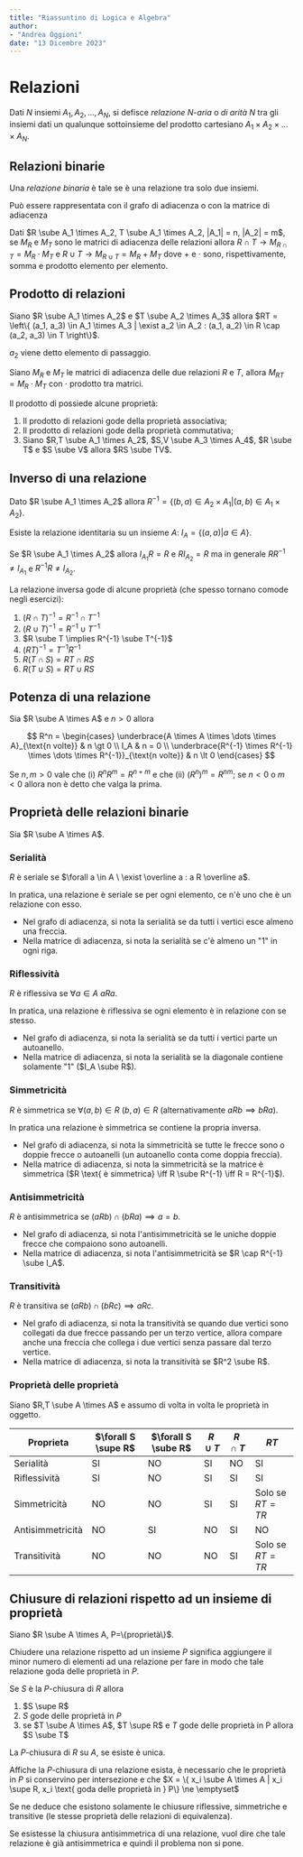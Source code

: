 ```yaml
---
title: "Riassuntino di Logica e Algebra"
author:
- "Andrea Oggioni"
date: "13 Dicembre 2023"
---
```


# Relazioni

Dati $N$ insiemi $A_1, A_2, \dots, A_N$, si defisce _relazione N-aria_ o _di arità N_ tra gli insiemi dati un qualunque sottoinsieme del prodotto cartesiano $A_1 \times A_2 \times \dots \times A_N$.

## Relazioni binarie

Una _relazione binaria_ è tale se è una relazione tra solo due insiemi.

Può essere rappresentata con il grafo di adiacenza o con la matrice di adiacenza

Dati $R \sube A_1 \times A_2, T \sube A_1 \times A_2, |A_1| = n, |A_2| = m$, se $M_R$ e $M_T$ sono le matrici di adiacenza delle relazioni allora $R \cap T \to M_{R \cap T} = M_R \cdot M_T$ e $R \cup T \to M_{R \cup T} = M_R + M_T$ dove $+$ e $\cdot$ sono, rispettivamente, somma e prodotto elemento per elemento.

## Prodotto di relazioni

Siano $R \sube A_1 \times A_2$ e $T \sube A_2 \times A_3$ allora $RT = \left\{ (a_1, a_3) \in A_1 \times A_3 | \exist a_2 \in A_2 : (a_1, a_2) \in R \cap (a_2, a_3) \in T \right\}$.

$a_2$ viene detto elemento di passaggio.

Siano $M_R$ e $M_T$ le matrici di adiacenza delle due relazioni $R$ e $T$, allora $M_{RT} = M_R \cdot M_T$ con $\cdot$ prodotto tra matrici.

Il prodotto di possiede alcune proprietà:

1. Il prodotto di relazioni gode della proprietà associativa;
2. Il prodotto di relazioni gode della proprietà commutativa;
3. Siano $R,T \sube A_1 \times A_2$, $S,V \sube A_3 \times A_4$, $R \sube T$ e $S \sube V$ allora $RS \sube TV$.

## Inverso di una relazione

Dato $R \sube A_1 \times A_2$ allora $R^{-1} = \{(b, a) \in A_2 \times A_1 | (a, b) \in A_1 \times A_2\}$.

Esiste la relazione identitaria su un insieme $A$: $I_A = \{(a, a) | a \in A\}$.

Se $R \sube A_1 \times A_2$ allora $I_{A_1} R = R$ e $RI_{A_2} = R$ ma in generale $RR^{-1} \ne I_{A_1}$ e $R^{-1}R \ne I_{A_2}$.

La relazione inversa gode di alcune proprietà (che spesso tornano comode negli esercizi):

1. $(R \cap T)^{-1} = R^{-1} \cap T^{-1}$
2. $(R \cup T)^{-1} = R^{-1} \cup T^{-1}$
3. $R \sube T \implies R^{-1} \sube T^{-1}$
4. $(RT)^{-1} = T^{-1} R^{-1}$
5. $R(T \cap S) = RT \cap RS$
6. $R(T \cup S) = RT \cup RS$

## Potenza di una relazione

Sia $R \sube A \times A$ e $n \gt 0$ allora

$$
R^n = \begin{cases}
    \underbrace{A \times A \times \dots \times A}_{\text{n volte}} & n \gt 0 \\
    I_A & n = 0 \\
    \underbrace{R^{-1} \times R^{-1} \times \dots \times R^{-1}}_{\text{n volte}} & n \lt 0
\end{cases}
$$

Se $n,m \gt 0$ vale che (i) $R^n R^m = R^{n+m}$ e che (ii) $(R^n)^m = R^{nm}$;
se $n \lt 0$ o $m \lt 0$ allora non è detto che valga la prima.

## Proprietà delle relazioni binarie

Sia $R \sube A \times A$.

### Serialità

$R$ è seriale se $\forall a \in A \ \exist \overline a : a R \overline a$.

In pratica, una relazione è seriale se per ogni elemento, ce n'è uno che è un relazione con esso.

- Nel grafo di adiacenza, si nota la serialità se da tutti i vertici esce almeno una freccia.
- Nella matrice di adiacenza, si nota la serialità se c'è almeno un "1" in ogni riga.

### Riflessività

$R$ è riflessiva se $\forall a \in A \ a R a$.

In pratica, una relazione è riflessiva se ogni elemento è in relazione con se stesso.

- Nel grafo di adiacenza, si nota la serialità se da tutti i vertici parte un autoanello.
- Nella matrice di adiacenza, si nota la serialità se la diagonale contiene solamente "1" ($I_A \sube R$).

### Simmetricità

$R$ è simmetrica se $\forall (a, b) \in R \ (b, a) \in R$ (alternativamente $a R b \implies b R a$).

In pratica una relazione è simmetrica se contiene la propria inversa.

- Nel grafo di adiacenza, si nota la simmetricità se tutte le frecce sono o doppie frecce o autoanelli (un autoanello conta come doppia freccia).
- Nella matrice di adiacenza, si nota la simmetricità se la matrice è simmetrica ($R \text{ è simmetrica} \iff R \sube R^{-1} \iff R = R^{-1}$).
  
### Antisimmetricità

$R$ è antisimmetrica se $(a R b) \cap (b R a) \implies a = b$.

- Nel grafo di adiacenza, si nota l'antisimmetricità se le uniche doppie frecce che compaiono sono autoanelli.
- Nella matrice di adiacenza, si nota l'antisimmetricità se $R \cap R^{-1} \sube I_A$.
  
### Transitività

$R$ è transitiva se $(a R b) \cap (b R c) \implies a R c$.

- Nel grafo di adiacenza, si nota la transitività se quando due vertici sono collegati da due frecce passando per un terzo vertice, allora compare anche una freccia che collega i due vertici senza passare dal terzo vertice.
- Nella matrice di adiacenza, si nota la transitività se $R^2 \sube R$.

### Proprietà delle proprietà

Siano $R,T \sube A \times A$ e assumo di volta in volta le proprietà in oggetto.

| Proprieta        | $\forall S \supe R$ | $\forall S \sube R$ | $R \cup T$ | $R \cap T$ | $RT$              |
| ---------------- | ------------------- | ------------------- | ---------- | ---------- | ----------------- |
| Serialità        | SI                  | NO                  | SI         | NO         | SI                |
| Riflessività     | SI                  | NO                  | SI         | SI         | SI                |
| Simmetricità     | NO                  | NO                  | SI         | SI         | Solo se $RT = TR$ |
| Antisimmetricità | NO                  | SI                  | NO         | SI         | NO                |
| Transitività     | NO                  | NO                  | NO         | SI         | Solo se $RT = TR$ |

## Chiusure di relazioni rispetto ad un insieme di proprietà

Siano $R \sube A \times A, P=\{proprietà\}$.

Chiudere una relazione rispetto ad un insieme $P$ significa aggiungere il minor numero di elementi ad una relazione per fare in modo che tale relazione goda delle proprietà in $P$.

Se $S$ è la $P$-chiusura di $R$ allora

1. $S \supe R$
2. $S$ gode delle proprietà in $P$
3. se $T \sube A \times A$, $T \supe R$ e $T$ gode delle proprietà in P allora $S \sube T$

La $P$-chiusura di $R$ su $A$, se esiste è unica.

Affiche la $P$-chiusura di una relazione esista, è necessario che le proprietà in $P$ si conservino per intersezione e che $X = \{ x_i \sube A \times A | x_i \supe R, x_i \text{ goda delle proprietà in } P\} \ne \emptyset$

Se ne deduce che esistono solamente le chiusure riflessive, simmetriche e transitive (le stesse proprietà delle relazioni di equivalenza).

Se esistesse la chiusura antisimmetrica di una relazione, vuol dire che tale relazione è già antisimmetrica e quindi il problema non si pone.
